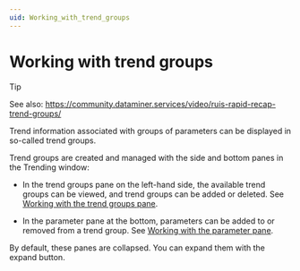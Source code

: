 ```yaml
---
uid: Working_with_trend_groups
---
```


# Working with trend groups

> [!TIP]
> See also:
> <https://community.dataminer.services/video/ruis-rapid-recap-trend-groups/>

Trend information associated with groups of parameters can be displayed in so-called trend groups.

Trend groups are created and managed with the side and bottom panes in the Trending window:

- In the trend groups pane on the left-hand side, the available trend groups can be viewed, and trend groups can be added or deleted. See [Working with the trend groups pane](xref:Working_with_the_trend_groups_pane).

- In the parameter pane at the bottom, parameters can be added to or removed from a trend group. See [Working with the parameter pane](xref:Working_with_the_parameter_pane).

By default, these panes are collapsed. You can expand them with the expand button.
